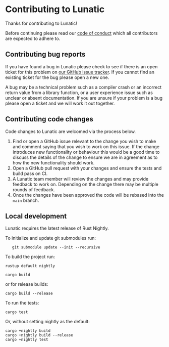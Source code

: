 # Contributing to Lunatic

Thanks for contributing to Lunatic!

Before continuing please read our [code of conduct][code-of-conduct] which all
contributors are expected to adhere to.

[code-of-conduct]: https://github.com/lunatic-lang/lunatic/blob/wasmtime/CODE_OF_CONDUCT.md

## Contributing bug reports

If you have found a bug in Lunatic please check to see if there is an open
ticket for this problem on [our GitHub issue tracker][issues]. If you cannot
find an existing ticket for the bug please open a new one.

[issues]: https://github.com/lunatic-lang/lunatic/issues

A bug may be a technical problem such as a compiler crash or an incorrect
return value from a library function, or a user experience issue such as
unclear or absent documentation. If you are unsure if your problem is a bug
please open a ticket and we will work it out together.

## Contributing code changes

Code changes to Lunatic are welcomed via the process below.

1. Find or open a GitHub issue relevant to the change you wish to make and
   comment saying that you wish to work on this issue. If the change
   introduces new functionality or behaviour this would be a good time to
   discuss the details of the change to ensure we are in agreement as to how
   the new functionality should work.
2. Open a GitHub pull request with your changes and ensure the tests and build
   pass on CI.
3. A Lunatic team member will review the changes and may provide feedback to
   work on. Depending on the change there may be multiple rounds of feedback.
4. Once the changes have been approved the code will be rebased into the
   `main` branch.

## Local development

Lunatic requires the latest release of Rust Nightly.

To initialize and update git submodules run:

```shell
   git submodule update --init --recursive
```

To build the project run:

```shell
rustup default nightly
```

```shell
cargo build
```

or for release builds:

```shell
cargo build --release
```

To run the tests:

```shell
cargo test
```

Or, without setting nightly as the default:

```shell
cargo +nightly build
cargo +nightly build --release
cargo +nightly test
```